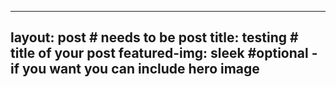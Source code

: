 
---
layout: post # needs to be post
title: testing # title of your post
featured-img: sleek #optional - if you want you can include hero image
---

